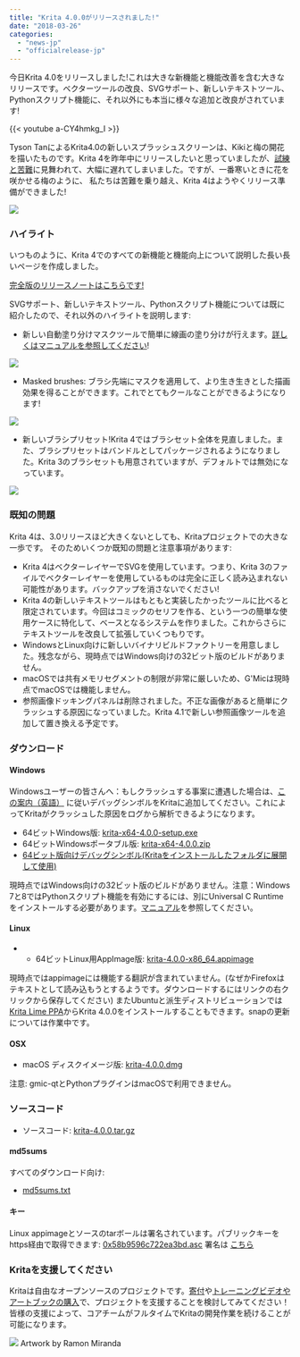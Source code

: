 ```yaml
---
title: "Krita 4.0.0がリリースされました!"
date: "2018-03-26"
categories: 
  - "news-jp"
  - "officialrelease-jp"
---
```


今日Krita 4.0をリリースしました!これは大きな新機能と機能改善を含む大きなリリースです。ベクターツールの改良、SVGサポート、新しいテキストツール、Pythonスクリプト機能に、それ以外にも本当に様々な追加と改良がされています!

{{< youtube a-CY4hmkg_I >}}


Tyson TanによるKrita4.0の新しいスプラッシュスクリーンは、Kikiと梅の開花を描いたものです。Krita 4を昨年中にリリースしたいと思っていましたが、[試練と苦難](https://krita.org/en/item/krita-foundation-update/)に見舞われて、大幅に遅れてしまいました。ですが、一番寒いときに花を咲かせる梅のように、 私たちは苦難を乗り越え、Krita 4はようやくリリース準備ができました!

[![](/images/posts/2018/kiki_4.0_sm-1-1024x463.png)](/images/posts/2018/kiki_4.0_sm-1-1024x463.png)

### ハイライト

いつものように、Krita 4でのすべての新機能と機能向上について説明した長い長いページを作成しました。

[完全版のリリースノートはこちらです!](https://krita.org/jp/krita-4-0-release-notes-jp/)

SVGサポート、新しいテキストツール、Pythonスクリプト機能については既に紹介したので、それ以外のハイライトを説明します:

- 新しい自動塗り分けマスクツールで簡単に線画の塗り分けが行えます。[詳しくはマニュアルを参照してください](https://docs.krita.org/Colorize_Mask)!

[![](/images/posts/2018/colorize-mask.png)](/images/posts/2018/colorize-mask.png)

- Masked brushes: ブラシ先端にマスクを適用して、より生き生きとした描画効果を得ることができます。これでとてもクールなことができるようになります!

[![](/images/posts/2018/waterpaint.gif)](/images/posts/2018/waterpaint.gif)

- 新しいブラシプリセット!Krita 4ではブラシセット全体を見直しました。また、ブラシプリセットはバンドルとしてパッケージされるようになりました。Krita 3のブラシセットも用意されていますが、デフォルトでは無効になっています。

[![](/images/posts/2018/bundles.png)](/images/posts/2018/bundles.png)

### 既知の問題

Krita 4は、3.0リリースほど大きくないとしても、Kritaプロジェクトでの大きな一歩です。 そのためいくつか既知の問題と注意事項があります:

- Krita 4はベクターレイヤーでSVGを使用しています。つまり、Krita 3のファイルでベクターレイヤーを使用しているものは完全に正しく読み込まれない可能性があります。バックアップを消さないでください!
- Krita 4の新しいテキストツールはもともと実装したかったツールに比べると限定されています。今回はコミックのセリフを作る、という一つの簡単な使用ケースに特化して、ベースとなるシステムを作りました。これからさらにテキストツールを改良して拡張していくつもりです。
- WindowsとLinux向けに新しいバイナリビルドファクトリーを用意しました。残念ながら、現時点ではWindows向けの32ビット版のビルドがありません。
- macOSでは共有メモリセグメントの制限が非常に厳しいため、G'Micは現時点でmacOSでは機能しません。
- 参照画像ドッキングパネルは削除されました。不正な画像があると簡単にクラッシュする原因になっていました。Krita 4.1で新しい参照画像ツールを追加して置き換える予定です。

### ダウンロード

#### Windows

Windowsユーザーの皆さんへ：もしクラッシュする事案に遭遇した場合は、[この案内（英語）](https://docs.krita.org/Dr._Mingw_debugger) に従いデバッグシンボルをKritaに追加してください。これによってKritaがクラッシュした原因をログから解析できるようになります。

- 64ビットWindows版: [krita-x64-4.0.0-setup.exe](https://download.kde.org/stable/krita/4.0.0/krita-x64-4.0.0-setup.exe)
- 64ビットWindowsポータブル版: [krita-x64-4.0.0.zip](https://download.kde.org/stable/krita/4.0.0/krita-x64-4.0.0.zip)
- [64ビット版向けデバッグシンボル(Kritaをインストールしたフォルダに展開して使用)](https://download.kde.org/stable/krita/4.0.0/krita-x64-4.0.0-dbg.zip)

現時点ではWindows向けの32ビット版のビルドがありません。注意：Windows 7と8ではPythonスクリプト機能を有効にするには、別にUniversal C Runtimeをインストールする必要があります。[マニュアル](https://docs.krita.org/Introduction_to_Python_Scripting#Technical_Details)を参照してください。

#### Linux

- - 64ビットLinux用AppImage版: [krita-4.0.0-x86_64.appimage](https://download.kde.org/stable/krita/4.0.0/krita-4.0.0-x86_64.appimage)

現時点ではappimageには機能する翻訳が含まれていません。(なぜかFirefoxはテキストとして読み込もうとするようです。ダウンロードするにはリンクの右クリックから保存してください) またUbuntuと派生ディストリビューションでは[Krita Lime PPA](https://launchpad.net/%7Ekritalime/+archive/ubuntu/ppa)からKrita 4.0.0をインストールすることもできます。snapの更新については作業中です。

#### OSX

- macOS ディスクイメージ版: [krita-4.0.0.dmg](https://download.kde.org/stable/krita/4.0.0/krita-4.0.0.dmg)

注意: gmic-qtとPythonプラグインはmacOSで利用できません。

### ソースコード

- ソースコード: [krita-4.0.0.tar.gz](https://download.kde.org/stable/krita/4.0.0/krita-4.0.0.tar.gz)

#### md5sums

すべてのダウンロード向け:

- [md5sums.txt](https://download.kde.org/stable/krita/4.0.0/md5sums.txt)

#### キー

Linux appimageとソースのtarボールは署名されています。パブリックキーをhttps経由で取得できます: [0x58b9596c722ea3bd.asc](https://share.kde.org/index.php/s/fJ99V5mZvuyD0z8) 署名は [こちら](http://download.kde.org/stable/krita/4.0.0/)

### Kritaを支援してください

Kritaは自由なオープンソースのプロジェクトです。[寄付](https://krita.org/jp/support-us-jp/donations-jp/)や[トレーニングビデオやアートブックの購入](https://krita.org/jp/support-us-jp/shop-jp/)で、プロジェクトを支援することを検討してみてください！皆様の支援によって、コアチームがフルタイムでKritaの開発作業を続けることが可能になります。

[![](/images/posts/2018/Krita4_Alegoric_final.png)](/images/posts/2018/Krita4_Alegoric_final.png) Artwork by Ramon Miranda

